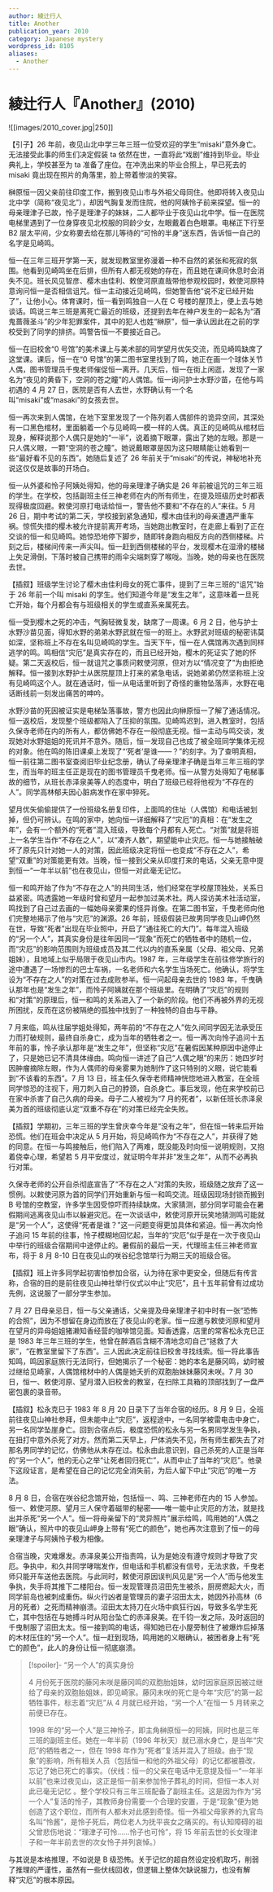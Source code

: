 ```yaml
---
author: 綾辻行人
title: Another
publication_year: 2010
category: Japanese mystery
wordpress_id: 8105
aliases:
  - Another
---
```


# 綾辻行人『Another』(2010)

![[images/2010_cover.jpg|250]]

【引子】26 年前，夜见山北中学三年三班一位受欢迎的学生“misaki”意外身亡。无法接受此事的师生们决定假装 ta 依然在世，一直将此“戏剧”维持到毕业。毕业典礼上，学校甚至为 ta 准备了座位。在冲洗出来的毕业合照上，早已死去的 misaki 竟出现在照片的角落里，脸上带着惨淡的笑容。

榊原恒一因父亲前往印度工作，搬到夜见山市与外祖父母同住。他即将转入夜见山北中学（简称“夜见北”），却因气胸复发而住院，他的阿姨怜子前来探望。恒一的母亲理津子已故，怜子是理津子的妹妹，二人都毕业于夜见山北中学。恒一在医院电梯里遇到了一位身穿夜见北校服的同龄少女，左眼戴着白色眼罩。电梯正下行至 B2 层太平间，少女称要去给在那儿等待的“可怜的半身”送东西，告诉恒一自己的名字是见崎鸣。

恒一在三年三班开学第一天，就发现教室里弥漫着一种不自然的紧张和死寂的氛围。他看到见崎鸣坐在后排，但所有人都无视她的存在，而且她在课间休息时会消失不见。班长风见智彦、樱木由佳利、敕使河原直哉带他参观校园时，敕使河原特意询问恒一是否相信诅咒。恒一主动接近见崎鸣，但她警告他“说不定已经开始了”，让他小心。体育课时，恒一看到鸣独自一人在 C 号楼的屋顶上，便上去与她谈话。鸣说三年三班是离死亡最近的班级，还提到去年在神户发生的一起名为“酒鬼蔷薇圣斗”的少年犯罪案件，其中的犯人也姓“榊原”，恒一承认因此在之前的学校受到了同学的排挤。鸣警告恒一不要接近自己。

恒一在旧校舍“0 号馆”的美术课上与美术部的同学望月优矢交流，而见崎鸣缺席了这堂课。课后，恒一在“0 号馆”的第二图书室里找到了鸣，她正在画一个球体关节人偶，图书管理员千曳老师催促恒一离开。几天后，恒一在街上闲逛，发现了一家名为“夜见的黄昏下，空洞的苍之瞳”的人偶馆。恒一询问护士水野沙苗，在他与鸣初遇的 4 月 27 日，医院是否有人去世，水野确认有一个名叫“misaki”或“masaki”的女孩去世。

恒一再次来到人偶馆，在地下室里发现了一个陈列着人偶部件的诡异空间，其深处有一口黑色棺材，里面躺着一个与见崎鸣一模一样的人偶。真正的见崎鸣从棺材后现身，解释说那个人偶只是她的“一半”，说着摘下眼罩，露出了她的左眼。那是一只人偶义眼，一颗“空洞的苍之瞳”。她说戴眼罩是因为这只眼睛能让她看到一些“最好看不见的东西”。她随后复述了 26 年前关于“misaki”的传说，神秘地补充说这仅仅是故事的开场白。

恒一从外婆和怜子阿姨处得知，他的母亲理津子确实是 26 年前被诅咒的三年三班的学生。在学校，包括副班主任三神老师在内的所有师生，在提及班级历史时都表现得极度回避。敕使河原打电话给恒一，警告他不要和“不存在的人”来往。5 月 26 日，期中考试的第二天，学校接到紧急通知，樱木由佳利的母亲遭遇严重车祸。惊慌失措的樱木被允许提前离开考场，当她跑出教室时，在走廊上看到了正在交谈的恒一和见崎鸣。她惊恐地停下脚步，随即转身跑向相反方向的西侧楼梯。片刻之后，楼梯间传来一声尖叫。恒一赶到西侧楼梯的平台，发现樱木在湿滑的楼梯上失足滑倒，下落时被自己携带的雨伞尖端刺穿了喉咙。当晚，她的母亲也在医院去世。

【插叙】班级学生讨论了樱木由佳利母女的死亡事件，提到了三年三班的“诅咒”始于 26 年前一个叫 misaki 的学生。他们知道今年是“发生之年”，这意味着一旦死亡开始，每个月都会有与班级相关的学生或直系亲属死去。

恒一受到樱木之死的冲击，气胸轻微复发，缺席了一周课。6 月 2 日，他与护士水野沙苗见面，得知水野的弟弟水野武就在恒一的班上。水野武对班级的秘密讳莫如深，坚称班上不存在名叫见崎鸣的学生。当天下午，恒一在人偶馆再次遇到同样逃学的鸣。鸣相信“灾厄”是真实存在的，而且已经开始，樱木的死证实了她的怀疑。第二天返校后，恒一就诅咒之事质问敕使河原，但对方以“情况变了”为由拒绝解释。恒一接到水野护士从医院屋顶上打来的紧急电话，说她弟弟仍然坚称班上没有见崎鸣这个人。就在通话时，恒一从电话里听到了奇怪的重物坠落声，水野在电话断线前一刻发出痛苦的呻吟。

水野沙苗的死因被证实是电梯坠落事故，警方也因此向榊原恒一了解了通话情况。恒一返校后，发现整个班级都陷入了压抑的氛围。见崎鸣迟到，进入教室时，包括久保寺老师在内的所有人，都仿佛她不存在一般彻底无视。恒一主动与鸣交谈，发现她对水野姐姐的死讯并不意外。随后，恒一发现自己也成了被全班同学集体无视的对象。他在鸣的陈旧课桌上发现了“‘死者’是谁——？”的刻字。为了查明真相，恒一前往第二图书室查阅旧毕业纪念册，确认了母亲理津子确是当年三年三班的学生，而当年的班主任正是现在的图书管理员千曳老师。恒一从警方处得知了电梯事故的细节，从班长赤泽泉美等人的态度中，明白了班级已经将他视为“不存在的人”。同学高林郁夫因心脏病发作在家中猝死。

望月优矢偷偷提供了一份班级名册复印件，上面鸣的住址（人偶馆）和电话被划掉，但仍可辨认。在鸣的家中，她向恒一详细解释了“灾厄”的真相：在“发生之年”，会有一个额外的“死者”混入班级，导致每个月都有人死亡。“对策”就是将班上一名学生当作“不存在之人”，以“凑齐人数”，期望能中止灾厄。恒一与她接触破坏了原先只针对她一人的对策，因此班级决定将恒一也变成“不存在之人”，希望“双重”的对策能更有效。当晚，恒一接到父亲从印度打来的电话，父亲无意中提到恒一“一年半以前”也在夜见山，但恒一对此毫无记忆。

恒一和鸣开始了作为“不存在之人”的共同生活，他们经常在学校屋顶独处，关系日益紧密。鸣透露她一年级时曾和望月一起参加过美术社。两人探访美术社活动室，鸣找到了自己过去画的一幅她母亲雾果的怪异肖像。在第二图书室，千曳老师向他们完整地揭示了他与“灾厄”的渊源。26 年前，班级假装已故男同学夜见山岬仍然在世，导致“死者”出现在毕业照中，开启了“通往死亡的大门”。每年混入班级的“另一个人”，其真实身份是往年因同一“现象”而死亡的牺牲者中的随机一位，而“灾厄”的影响范围则为班级成员及其二代以内的直系亲属（父母、祖父母、兄弟姐妹），且地域上似乎局限于夜见山市内。1987 年，三年级学生在前往修学旅行的途中遭遇了一场惨烈的巴士车祸，一名老师和六名学生当场死亡。他确认，将学生设为“不存在之人”的对策在过去成败参半。恒一问起母亲去世的 1983 年，千曳确认那年也是“发生之年”，而怜子阿姨就在那个班级里。在明确了“灾厄”的规则和“对策”的原理后，恒一和鸣的关系进入了一个新的阶段。他们不再被外界的无视所困扰，反而在这份被隔绝的孤独中找到了一种独特的自由与平静。

7 月来临，鸣从往届学姐处得知，两年前的“不存在之人”佐久间同学因无法承受压力而打破规则，最终自杀身亡，成为当年的牺牲者之一。恒一再次向怜子追问十五年前的事，怜子承认那年是“发生之年”，但坚称“灾厄”在暑假因某种原因中途停止了，只是她已记不清具体缘由。鸣向恒一讲述了自己“人偶之眼”的来历：她四岁时因肿瘤摘除左眼，作为人偶师的母亲雾果为她制作了这只特别的义眼，说它能看到“不该看的东西”。7 月 13 日，班主任久保寺老师精神恍惚地进入教室，在全班同学惊恐的注视下，用刀刺入自己的脖颈，自杀身亡。事后发现，他在来学校前已在家中杀害了自己久病的母亲。母子二人被视为“7 月的死者”，以新任班长赤泽泉美为首的班级彻底认定“双重不存在”的对策已经完全失败。

【插叙】学期初，三年三班的学生曾庆幸今年是“没有之年”，但在恒一转来后开始恐慌。他们在班会中决定从 5 月开始，将见崎鸣作为“不存在之人”，并获得了她的同意。在恒一与鸣接触后，他们陷入了两难，既没能及时向恒一说明规则，又抱着侥幸心理，希望若 5 月平安度过，就证明今年并非“发生之年”，从而不必再执行对策。

久保寺老师的公开自杀彻底宣告了“不存在之人”对策的失败，班级随之放弃了这一惯例。以敕使河原为首的同学们开始重新与恒一和鸣交流。班级因现场封锁而搬到 B 号馆的空教室，许多学生因受惊吓而持续缺席。大家猜测，部分同学可能会在暑假期间逃离夜见山市以躲避灾厄。在一次谈话中，敕使河原开玩笑地猜测鸣可能就是“另一个人”，这使得“死者是谁？”这一问题变得更加具体和紧迫。恒一再次向怜子追问 15 年前的往事，怜子模糊地回忆起，当年的“灾厄”似乎是在一次于夜见山中举行的班级合宿期间中途停止的。暑假前的最后一天，代理班主任三神老师宣布，将于 8 月 8-10 日在夜见山的咲谷纪念馆举行为期三天的班级合宿。

【插叙】班上许多同学起初害怕参加合宿，认为待在家中更安全，但随后有传言称，合宿的目的是前往夜见山神社举行仪式以中止“灾厄”，且十五年前曾有过成功先例，这说服了一部分学生参加。

7 月 27 日母亲忌日，恒一与父亲通话，父亲提及母亲理津子初中时有一张“恐怖的合照”，因为不想留在身边而放在了夜见山的老家。恒一应邀与敕使河原和望月在望月的异母姐姐猪濑知香经营的咖啡馆见面。知香透露，店里的常客松永克巳正是 1983 年三年三班的学生，他曾在醉酒后含糊不清地念叨自己“拯救了大家”，“在教室里留下了东西”。三人因此决定前往旧校舍寻找线索。恒一将此事告知鸣，鸣因家庭旅行无法同行，但她揭示了一个秘密：她的本名是藤冈鸣，幼时被过继给见崎家，人偶馆棺材中的人偶是她夭折的双胞胎妹妹藤冈未咲。7 月 30 日，恒一、敕使河原、望月潜入旧校舍的教室，在扫除工具箱的顶部找到了一盘严密包裹的录音带。

【插叙】松永克巳于 1983 年 8 月 20 日录下了当年合宿的经历。8 月 9 日，全班前往夜见山神社参拜，但未能中止“灾厄”，返程途中，一名同学被雷电击中身亡，另一名同学坠崖身亡。回到合宿点后，极度恐慌的松永与另一名男同学发生争执，在扭打中意外杀死了对方。然而第二天早上，尸体消失不见，所有师生都失去了对那名男同学的记忆，仿佛他从未存在过。松永由此意识到，自己杀死的人正是当年的“另一个人”，他的无心之举“让死者回归死亡”，从而中止了当年的“灾厄”。他录下这段证言，是希望在自己的记忆完全消失前，为后人留下中止“灾厄”的唯一方法。

8 月 8 日，合宿在咲谷纪念馆开始，包括恒一、鸣、三神老师在内的 15 人参加。恒一、敕使河原、望月三人保守着磁带的秘密——唯一能中止灾厄的方法，就是找出并杀死“另一个人”。恒一将母亲留下的“灵异照片”展示给鸣，鸣用她的“人偶之眼”确认，照片中的夜见山岬身上带有“死亡的颜色”，她也再次注意到了恒一的母亲理津子与阿姨怜子极为相像。

合宿当晚，灾难爆发。赤泽泉美公开指责鸣，认为是她没有遵守规则才导致了灾厄。争执中，和久井同学哮喘发作，但电话和手机都没有信号，无法求救，千曳老师只能开车送他去医院。与此同时，敕使河原因误判风见是“另一个人”而与他发生争执，失手将其推下二楼阳台。恒一发现管理员沼田先生被杀，厨房燃起大火，而同学前岛也被刺成重伤。纵火行凶者是管理员的妻子沼田太太，她因外孙高林（6 月的死者）之死而精神崩溃。沼田太太持刀在火场中疯狂行凶，导致多名学生死亡，其中包括在与她搏斗时从阳台坠亡的赤泽泉美。在千钧一发之际，及时返回的千曳制服了沼田太太。恒一接到鸣的电话，得知她已在小屋旁制住了被爆炸后掉落的木材压住的“另一个人”。恒一赶到现场，鸣用她的义眼确认，被困者身上有“死亡的颜色”，此人的身份让恒一彻底崩溃。

> [!spoiler]- “另一个人”的真实身份
> 
> 4 月份死于医院的藤冈未咲是藤冈鸣的双胞胎姐妹，幼时因家庭原因被过继给了母亲的双胞胎姐妹，即见崎家。藤冈未咲的死亡是今年“灾厄”的第一起牺牲事件，标志着“灾厄”从 4 月就已经开始，“另一个人”在恒一 5 月转来之前便已存在。
> 
> 1998 年的“另一个人”是三神怜子，即主角榊原恒一的阿姨，同时也是三年三班的副班主任。她在一年半前（1996 年秋天）就已溺水身亡，是当年“灾厄”的牺牲者之一，但在 1998 年作为“死者”复活并混入了班级。由于“现象”的影响，所有相关人员（包括恒一和他的外祖父母）的记忆都被篡改，忘记了她已死亡的事实。（伏线：恒一的父亲在电话中无意提及恒一“一年半以前”也来过夜见山，这正是恒一前来参加怜子葬礼的时间，但恒一本人对此已毫无记忆 。整个学校只有三年三班配备了副班主任。这是因为作为“另一个人”复活的怜子，其教师身份需要一个合理的安置，于是“现象”便为她创造了这个职位，而所有人都未对此感到奇怪。恒一外祖父母家养的九官鸟名叫“怜酱”，是怜子死后，两位老人为抚平丧女之痛买的。有认知障碍的祖父曾悲伤地说：“理津子可怜……怜子也可怜”，将 15 年前去世的长女理津子和一年半前去世的次女怜子并列哀悼。）

与其说是本格推理，不如说是 B 级恐怖。关于记忆的超自然设定投机取巧，削弱了推理的严谨性，虽然有一些伏线回收，但逻辑上整体欠缺说服力，也没有解释“灾厄”的根本原因。
